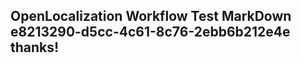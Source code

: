 <properties
ms.topic="hero-topic"
ms.test1="hero-topic"
ms.test2="test"/>

## OpenLocalization Workflow Test MarkDown e8213290-d5cc-4c61-8c76-2ebb6b212e4e thanks!
